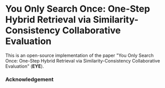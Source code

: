 # You Only Search Once: One-Step Hybrid Retrieval via Similarity-Consistency Collaborative Evaluation

This is an open-source implementation of the paper "You Only Search Once: One-Step Hybrid Retrieval via Similarity-Consistency Collaborative Evaluation" (**EYE**).





### Acknowledgement

